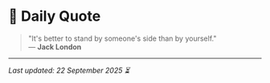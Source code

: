 # 📜 Daily Quote

> "It's better to stand by someone's side than by yourself."  
> — **Jack London**

---

_Last updated: 22 September 2025 ⏳_
